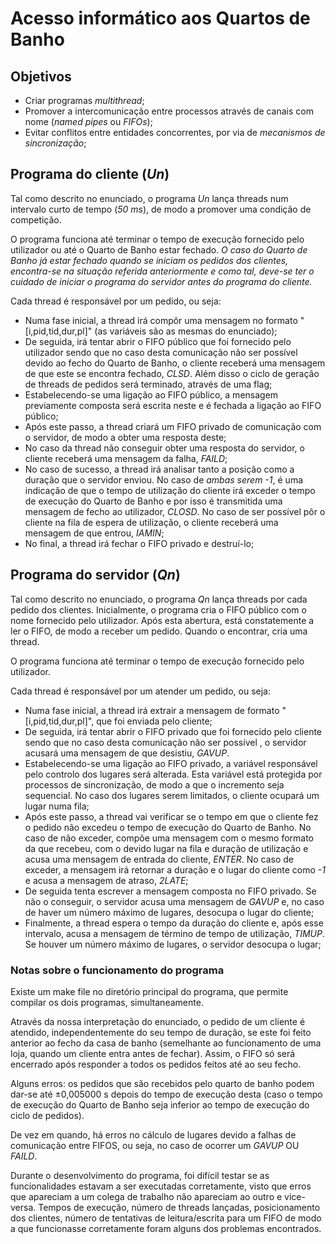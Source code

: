 # Acesso informático aos Quartos de Banho

## Objetivos

- Criar programas _multithread_;
- Promover a intercomunicação entre processos através de canais com nome (_named pipes_ ou _FIFOs_);
- Evitar conflitos entre entidades concorrentes, por via de _mecanismos de sincronização_;

## Programa do cliente (_Un_)

Tal como descrito no enunciado, o programa _Un_ lança threads num intervalo curto de tempo (_50 ms_), de modo a promover uma condição de competição.

O programa funciona até terminar o tempo de execução fornecido pelo utilizador ou até o Quarto de Banho estar fechado. 
_O caso do Quarto de Banho já estar fechado quando se iniciam os pedidos dos clientes, encontra-se na situação referida anteriormente e como tal, deve-se ter o cuidado de iniciar o programa do servidor antes do programa do cliente._

Cada thread é responsável por um pedido, ou seja:
- Numa fase inicial, a thread irá compôr uma mensagem no formato
"[i,pid,tid,dur,pl]" (as variáveis são as mesmas do enunciado);
- De seguida, irá tentar abrir o FIFO público que foi fornecido pelo utilizador sendo que no caso desta comunicação não ser possível devido ao fecho do Quarto de Banho, o cliente receberá uma mensagem de que este se encontra fechado, _CLSD_. Além disso o ciclo de geração de threads de pedidos será terminado, através de uma flag;
- Estabelecendo-se uma ligação ao FIFO público, a mensagem previamente composta será escrita neste e é fechada a ligação ao FIFO público;
- Após este passo, a thread criará um FIFO privado de comunicação com o servidor, de modo a obter uma resposta deste;
- No caso da thread não conseguir obter uma resposta do servidor, o cliente receberá uma mensagem da falha, _FAILD_;
- No caso de sucesso, a thread irá analisar tanto a posição como a duração que o servidor enviou. No caso de _ambas serem -1_, é uma indicação de que o tempo de utilização do cliente irá exceder o tempo de execução do Quarto de Banho e por isso é transmitida uma mensagem de fecho ao utilizador, _CLOSD_. No caso de ser possível pôr o cliente na fila de espera de utilização, o cliente receberá uma mensagem de que entrou, _IAMIN_;
- No final, a thread irá fechar o FIFO privado e destruí-lo;


## Programa do servidor (_Qn_)

Tal como descrito no enunciado, o programa _Qn_ lança threads por cada pedido dos clientes. Inicialmente, o programa cria o FIFO público com o nome fornecido pelo utilizador. Após esta abertura, está constatemente a ler o FIFO, de modo a receber um pedido. Quando o encontrar, cria uma thread.

O programa funciona até terminar o tempo de execução fornecido pelo utilizador.

Cada thread é responsável por um atender um pedido, ou seja:
- Numa fase inicial, a thread irá extrair a mensagem de formato
"[i,pid,tid,dur,pl]", que foi enviada pelo cliente;
- De seguida, irá tentar abrir o FIFO privado que foi fornecido pelo cliente sendo que no caso desta comunicação não ser possível , o servidor acusará uma mensagem de que desistiu, _GAVUP_.
- Estabelecendo-se uma ligação ao FIFO privado, a variável responsável pelo controlo dos lugares será alterada. Esta variável está protegida por processos de sincronização, de modo a que o incremento seja sequencial. No caso dos lugares serem limitados, o cliente ocupará um lugar numa fila;
- Após este passo, a thread vai verificar se o tempo em que o cliente fez o pedido não excedeu o tempo de execução do Quarto de Banho. No caso de não exceder, compõe uma mensagem com o mesmo formato da que recebeu, com o devido lugar na fila e duração de utilização e acusa uma mensagem de entrada do cliente, _ENTER_. No caso de exceder, a mensagem irá retornar a duração e o lugar do cliente como _-1_ e acusa a mensagem de atraso, _2LATE_;
- De seguida tenta escrever a mensagem composta no FIFO privado. Se não o conseguir, o servidor acusa uma mensagem de _GAVUP_ e, no caso de haver um número máximo de lugares, desocupa o lugar do cliente;
- Finalmente, a thread espera o tempo da duração do cliente e, após esse intervalo, acusa a mensagem de término de tempo de utilização, _TIMUP_. Se houver um número máximo de lugares, o servidor desocupa o lugar;

### Notas sobre o funcionamento do programa

Existe um make file no diretório principal do programa, que permite compilar os dois programas, simultaneamente.

Através da nossa interpretação do enunciado, o pedido de um cliente é atendido, independentemente do seu tempo de duração, se este foi feito anterior ao fecho da casa de banho (semelhante ao funcionamento de uma loja, quando um cliente entra antes de fechar). Assim, o FIFO só será encerrado após responder a todos os pedidos feitos até ao seu fecho.

Alguns erros: os pedidos que são recebidos pelo quarto de banho podem dar-se até ±0,005000 s depois do tempo de execução desta (caso o tempo de execução do Quarto de Banho seja inferior ao tempo de execução do ciclo de pedidos).

De vez em quando, há erros no cálculo de lugares devido a falhas de comunicação entre FIFOS, ou seja, no caso de ocorrer um _GAVUP_ OU _FAILD_.

Durante o desenvolvimento do programa, foi difícil testar se as funcionalidades estavam a ser executadas corretamente, visto que erros que apareciam a um colega de trabalho não apareciam ao outro e vice-versa. Tempos de execução, número de threads lançadas, posicionamento dos clientes, número de tentativas de leitura/escrita para um FIFO de modo a que funcionasse corretamente foram alguns dos problemas encontrados.
